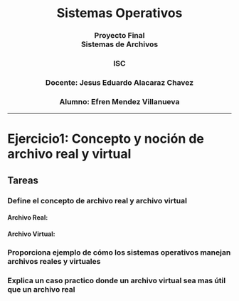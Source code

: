 <!--Portada-->
<div align="center">

# Sistemas Operativos

### Proyecto Final<br>Sistemas de Archivos

### ISC

### Docente: Jesus Eduardo Alacaraz Chavez

### Alumno: Efren Mendez Villanueva

</div>

___
 
 
# Ejercicio1: Concepto y noción de archivo real y virtual
## Tareas
### Define el concepto de archivo real y archivo virtual

#### Archivo Real:
#### Archivo Virtual:

### Proporciona ejemplo de cómo los sistemas operativos manejan archivos reales y virtuales

### Explica un caso practico donde un archivo virtual sea mas útil que un archivo real